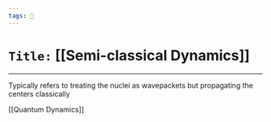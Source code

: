 ```yaml
---
tags: 🧪
---
```

# `Title:` [[Semi-classical Dynamics]]
--- 

Typically refers to treating the nuclei as wavepackets but propagating the centers classically

[[Quantum Dynamics]]
